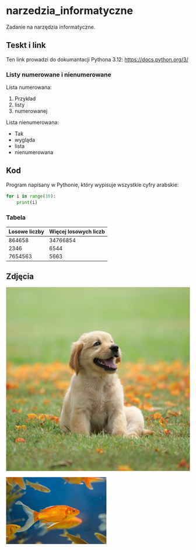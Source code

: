 # narzedzia_informatyczne
Zadanie na narzędzia informatyczne.

## Teskt i link
Ten link prowadzi do dokumantacji Pythona 3.12: https://docs.python.org/3/

### Listy numerowane i nienumerowane
Lista numerowana:
1. Przykład
2. listy
3. numerowanej

Lista nienumerowana:
- Tak
- wygląda
- lista
- nienumerowana

## Kod
Program napisany w Pythonie, który wypisuje wszystkie cyfry arabskie:
```python
for i in range(10):
    print(i)
```
### Tabela
| Losowe liczby  | Więcej losowych liczb |
| ------------- | ------------- |
| 864658 |34766854  |
| 2346  | 6544  |
| 7654563 | 5663  |

## Zdjęcia
![dog photo](animals/dog.jpg)

![fish photo](animals/fish.jpg)
